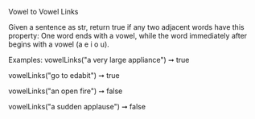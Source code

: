 Vowel to Vowel Links

Given a sentence as str, return true if any two adjacent words have this property: One word ends with a vowel, while the word immediately after begins with a vowel (a e i o u).



Examples:
vowelLinks("a very large appliance") ➞ true

vowelLinks("go to edabit") ➞ true

vowelLinks("an open fire") ➞ false

vowelLinks("a sudden applause") ➞ false